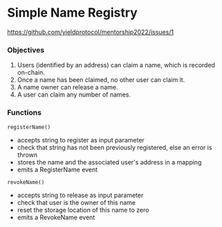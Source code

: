 # Simple Name Registry

https://github.com/yieldprotocol/mentorship2022/issues/1

### Objectives

1. Users (identified by an address) can claim a name, which is recorded on-chain.
2. Once a name has been claimed, no other user can claim it.
3. A name owner can release a name.
4. A user can claim any number of names.

### Functions

`registerName()`

- accepts string to register as input parameter
- check that string has not been previously registered, else an error is thrown
- stores the name and the associated user's address in a mapping
- emits a RegisterName event

`revokeName()`

- accepts string to release as input parameter
- check that user is the owner of this name
- reset the storage location of this name to zero
- emits a RevokeName event
